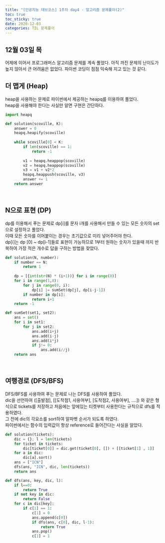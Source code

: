 ```yaml
---
title: "[인공지능 데브코스] 1주차 day4 - 알고리즘 문제풀이(2)"
toc: true
toc_sticky: true
date: 2020-12-03
categories: TIL 문제풀이
---
```

## 12월 03일 목  

어제에 이어서 프로그래머스 알고리즘 문제를 계속 풀었다. 
아직 까진 문제의 난이도가 높지 않아서 큰 어려움은 없었다. 
파이썬 코딩이 점점 익숙해 지고 있는 것 같다. 


## 더 맵게 (Heap) 

heap을 사용하는 문제로 파이썬에서 제공하는 heapq를 이용하여 풀었다.  
heap을 사용해야 한다는 사실만 알면 구현은 간단하다.  

```python
import heapq

def solution(scoville, K):
    answer = 0
    heapq.heapify(scoville)
    
    while scoville[0] < K:
        if len(scoville) == 1:
            return -1
        
        v1 = heapq.heappop(scoville)
        v2 = heapq.heappop(scoville)
        v3 = v1 + v2*2
        heapq.heappush(scoville, v3)
        answer += 1
    return answer
```
<p>&nbsp;</p>  

## N으로 표현 (DP)  

dp를 이용해서 푸는 문제로 dp[i]를 문자 i개를 사용해서 만들 수 있는 모든 숫자의 set으로 설정하고 풀었다.  
이때 모든 숫자를 이어붙이는 경우는 초기값으로 미리 넣어주어야 한다.  
dp[i]는 dp [0] ~ dp[i-1]들로 표현이 가능하므로 1부터 원하는 숫자가 있을때 까지 반복하여 가장 적은 개수로 답을 구하는 방법을 찾았다.  

```python
def solution(N, number):
    if number == N: 
        return 1
    
    dp = [{int(str(N) * (i+1))} for i in range(8)]
    for i in range(1,8):
        for j in range(0, i):
            dp[i] |= sumSet(dp[j], dp[i-j-1])
        if number in dp[i]:
            return i+1
    return -1

def sumSet(set1, set2):
    ans = set()
    for i in set1:
        for j in set2:
            ans.add(i+j)
            ans.add(i-j)
            ans.add(i*j)
            if j!= 0:
                ans.add(i//j)
    return ans
```
<p>&nbsp;</p>  


## 여행경로 (DFS/BFS)

DFS/BFS를 사용하여 푸는 문제로 나는 DFS를 사용하여 풀었다.  
dic을 선언하여 ([출발점], [[도착점1, 사용여부], [도착점2, 사용여부], ....]) 와 같은 형식으로 tickets를 저장하고 처음에는 앞에있는 티켓부터 사용한다는 규칙으로 dfs를 적용하였다.  
그 전에 dic의 각요소를 sort하여 알파벳 순서가 되도록 하였다.  
파이썬에서는 함수의 입력값이 항상 reference로 들어간다는 사실을 알았다.  


```python
def solution(tickets):
    dic = {}; l = len(tickets)
    for ticket in tickets:
        dic[ticket[0]] = dic.get(ticket[0], []) + [[ticket[1] , 1]]
    for a in dic:
        dic[a].sort()
    ans = ["ICN"]
    dfs(ans, "ICN", dic, len(tickets))
    return ans

def dfs(ans, key, dic, l):
    if l==0:
        return True
    if not key in dic:
        return False
    for c in dic[key]:
        if c[1] == 1:
            c[1] = 0
            ans.append(c[0])
            if dfs(ans, c[0], dic, l-1): 
                return True
            ans.pop()
            c[1] = 1
```


